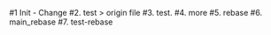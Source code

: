 #1 Init - Change
#2. test > origin file
#3. test.
#4. more
#5. rebase
#6. main_rebase
#7. test-rebase
